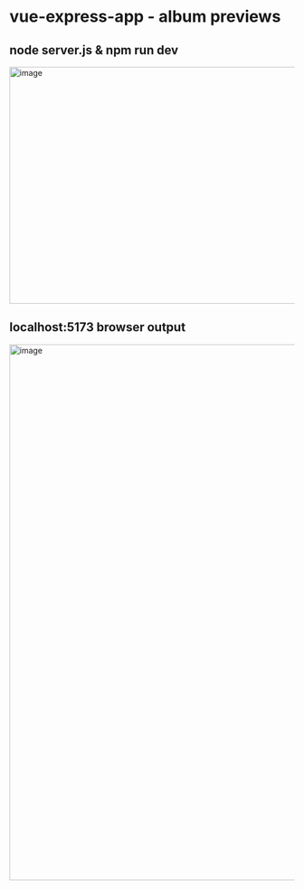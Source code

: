﻿# vue-express-app - album previews

## node server.js & npm run dev 
<img width="1725" height="419" alt="image" src="https://github.com/user-attachments/assets/6d8f51ed-2c70-47b6-841a-ee7403026901" />

## localhost:5173 browser output
<img width="1919" height="948" alt="image" src="https://github.com/user-attachments/assets/c869cfb3-9117-4d57-99b7-7595c8ebd751" />
